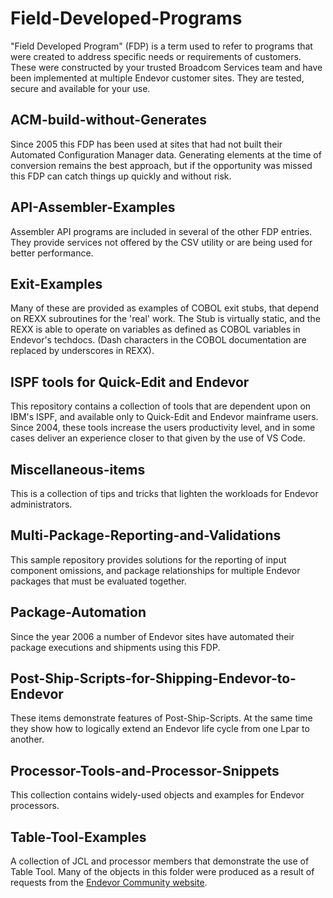 # Field-Developed-Programs

"Field Developed Program" (FDP) is a term used to refer to programs that were created to address specific needs or requirements of customers. These were constructed by your trusted Broadcom Services team and have been implemented at multiple Endevor customer sites.
They are tested, secure and available for your use.

## ACM-build-without-Generates

Since 2005 this FDP has been used at sites that had not built their Automated Configuration Manager data. Generating elements at the time of conversion remains the best approach, but if the opportunity was missed this FDP can catch things up quickly and without risk.

## API-Assembler-Examples

Assembler API programs are included in several of the other FDP entries. They provide services not offered by the CSV utility or are being used for better performance. 

## Exit-Examples

Many of these are provided as examples of COBOL exit stubs, that depend on REXX subroutines for the 'real' work.
The Stub is virtually static, and the REXX is able to operate on variables as defined as COBOL variables in Endevor's techdocs. (Dash characters in the COBOL documentation are replaced by underscores in REXX).

## ISPF tools for Quick-Edit and Endevor

This repository contains a collection of tools that are dependent upon on IBM's ISPF, and available only to Quick-Edit and Endevor mainframe users. Since 2004, these tools increase the users productivity level, and in some cases deliver an experience closer to that given by the use of VS Code.

## Miscellaneous-items

This is a collection of tips and tricks that lighten the workloads for Endevor administrators.

## Multi-Package-Reporting-and-Validations

This sample repository provides solutions for the reporting of input component omissions, and package relationships for multiple Endevor packages that must be evaluated together.

## Package-Automation

Since the year 2006 a number of Endevor sites have automated their package executions and shipments using this FDP.

## Post-Ship-Scripts-for-Shipping-Endevor-to-Endevor

These items demonstrate features of Post-Ship-Scripts. At the same time they show how to logically extend an Endevor life cycle from one Lpar to another.

## Processor-Tools-and-Processor-Snippets

This collection contains widely-used objects and examples  for Endevor processors.

## Table-Tool-Examples

A collection of JCL and processor members that demonstrate the use of Table Tool. Many of the objects in this folder were produced as a result of requests from the [Endevor Community website](https://community.broadcom.com/home).
